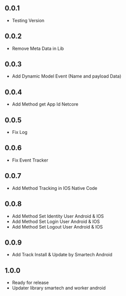 ## 0.0.1

* Testing Version

## 0.0.2

* Remove Meta Data in Lib

## 0.0.3

* Add Dynamic Model Event (Name and payload Data)

## 0.0.4

* Add Method get App Id Netcore

## 0.0.5

* Fix Log

## 0.0.6

* Fix Event Tracker

## 0.0.7

* Add Method Tracking in IOS Native Code

## 0.0.8

* Add Method Set Identity User Android & IOS
* Add Method Set Login User Android & IOS
* Add Method Set Logout User Android & IOS

## 0.0.9

* Add Track Install & Update by Smartech Android

## 1.0.0

* Ready for release
* Updater library smartech and worker android




